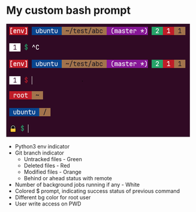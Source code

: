 # My custom bash prompt

[![Features](my_custom_bash_prompt.png)](/my_custom_bash_prompt.sh)

- Python3 env indicator
- Git branch indicator
  - Untracked files - Green
  - Deleted files - Red
  - Modified files - Orange
  - Behind or ahead status with remote
- Number of background jobs running if any - White
- Colored $ prompt, indicating success status of previous command
- Different bg color for root user
- User write access on PWD
